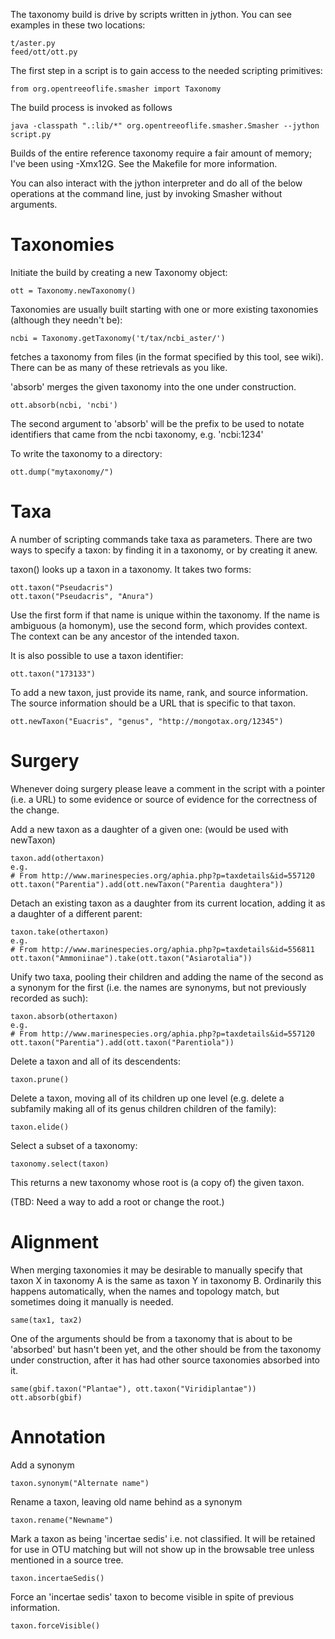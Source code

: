 
The taxonomy build is drive by scripts written in jython.  You can see
examples in these two locations:

    t/aster.py
    feed/ott/ott.py

The first step in a script is to gain access to the needed scripting
primitives:

    from org.opentreeoflife.smasher import Taxonomy

The build process is invoked as follows

    java -classpath ".:lib/*" org.opentreeoflife.smasher.Smasher --jython script.py

Builds of the entire reference taxonomy require a fair amount of
memory; I've been using -Xmx12G.  See the Makefile for more information.

You can also interact with the jython interpreter and do all of the
below operations at the command line, just by invoking Smasher without
arguments.

Taxonomies
==========

Initiate the build by creating a new Taxonomy object:

    ott = Taxonomy.newTaxonomy()

Taxonomies are usually built starting with one or more existing
taxonomies (although they needn't be):

    ncbi = Taxonomy.getTaxonomy('t/tax/ncbi_aster/')

fetches a taxonomy from files (in the format specified by this tool,
see wiki).  There can be as many of these retrievals as you like.

'absorb' merges the given taxonomy into the one under construction.

    ott.absorb(ncbi, 'ncbi')

The second argument to 'absorb' will be the prefix to be used to
notate identifiers that came from the ncbi taxonomy, e.g. 'ncbi:1234'

To write the taxonomy to a directory:

    ott.dump("mytaxonomy/")

Taxa
====

A number of scripting commands take taxa as parameters.  There are two
ways to specify a taxon: by finding it in a taxonomy, or by creating
it anew.

taxon() looks up a taxon in a taxonomy.  It takes two forms:

    ott.taxon("Pseudacris")
    ott.taxon("Pseudacris", "Anura")

Use the first form if that name is unique within the taxonomy.  If the
name is ambiguous (a homonym), use the second form, which provides
context.  The context can be any ancestor of the intended taxon.

It is also possible to use a taxon identifier:

    ott.taxon("173133")

To add a new taxon, just provide its name, rank, and source
information.  The source information should be a URL that is specific
to that taxon.

    ott.newTaxon("Euacris", "genus", "http://mongotax.org/12345")

Surgery
=======

Whenever doing surgery please leave a comment in the script with a
pointer (i.e. a URL) to some evidence or source of evidence for the
correctness of the change.

Add a new taxon as a daughter of a given one: (would be used with newTaxon)

    taxon.add(othertaxon)
    e.g.
    # From http://www.marinespecies.org/aphia.php?p=taxdetails&id=557120
    ott.taxon("Parentia").add(ott.newTaxon("Parentia daughtera"))

Detach an existing taxon as a daughter from its current location,
adding it as a daughter of a different parent:

    taxon.take(othertaxon)
    e.g. 
    # From http://www.marinespecies.org/aphia.php?p=taxdetails&id=556811
    ott.taxon("Ammoniinae").take(ott.taxon("Asiarotalia"))

Unify two taxa, pooling their children and adding the name of the
second as a synonym for the first (i.e. the names are synonyms, but
not previously recorded as such):

    taxon.absorb(othertaxon)
    e.g. 
    # From http://www.marinespecies.org/aphia.php?p=taxdetails&id=557120
    ott.taxon("Parentia").add(ott.taxon("Parentiola"))

Delete a taxon and all of its descendents:

    taxon.prune()

Delete a taxon, moving all of its children up one level (e.g. delete a
subfamily making all of its genus children children of the family):

    taxon.elide()

Select a subset of a taxonomy:

    taxonomy.select(taxon)

This returns a new taxonomy whose root is (a copy of) the given taxon.

(TBD: Need a way to add a root or change the root.)

Alignment
=========

When merging taxonomies it may be desirable to manually specify that
taxon X in taxonomy A is the same as taxon Y in taxonomy B.
Ordinarily this happens automatically, when the names and topology
match, but sometimes doing it manually is needed.

    same(tax1, tax2)

One of the arguments should be from a taxonomy that is about to be
'absorbed' but hasn't been yet, and the other should be from the
taxonomy under construction, after it has had other source taxonomies
absorbed into it.

    same(gbif.taxon("Plantae"), ott.taxon("Viridiplantae"))
    ott.absorb(gbif)


Annotation
==========

Add a synonym

    taxon.synonym("Alternate name")

Rename a taxon, leaving old name behind as a synonym

    taxon.rename("Newname")

Mark a taxon as being 'incertae sedis' i.e. not classified.  It will
be retained for use in OTU matching but will not show up in the
browsable tree unless mentioned in a source tree.

    taxon.incertaeSedis()

Force an 'incertae sedis' taxon to become visible in spite of previous
information.

    taxon.forceVisible()
